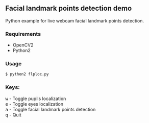 ## Facial landmark points detection demo

Python example for live webcam facial landmark points detection.

### Requirements
* OpenCV2
* Python2

### Usage
```bash
$ python2 flploc.py
```

### Keys:
<kbd>w</kbd> - Toggle pupils localization<br/>
<kbd>e</kbd> - Toggle eyes localization<br/>
<kbd>a</kbd> - Toggle facial landmark points detection<br/>
<kbd>q</kbd> - Quit

